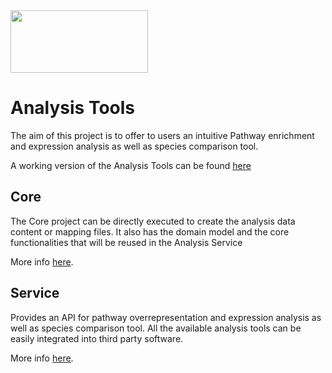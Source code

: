 <img src=https://cloud.githubusercontent.com/assets/6883670/22938783/bbef4474-f2d4-11e6-92a5-07c1a6964491.png width=220 height=100 />

# Analysis Tools
The aim of this project is to offer to users an intuitive Pathway enrichment and expression analysis as well as species comparison tool. 

A working version of the Analysis Tools can be found [here](http://www.reactome.org/PathwayBrowser/#TOOL=AT)

## Core
The Core project can be directly executed to create the analysis data content or mapping files. 
It also has the domain model and the core functionalities that will be reused in the Analysis Service

More info [here](Core).

## Service
Provides an API for pathway overrepresentation and expression analysis as well as species comparison tool. All the available analysis tools can be easily integrated into third party software.

More info [here](Service).
